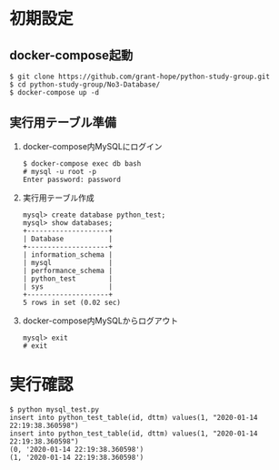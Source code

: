 # 初期設定
## docker-compose起動
```
$ git clone https://github.com/grant-hope/python-study-group.git
$ cd python-study-group/No3-Database/
$ docker-compose up -d
```

## 実行用テーブル準備
1. docker-compose内MySQLにログイン
    ```
    $ docker-compose exec db bash
    # mysql -u root -p
    Enter password: password
    ```
1. 実行用テーブル作成
    ```
    mysql> create database python_test;
    mysql> show databases;
    +--------------------+
    | Database           |
    +--------------------+
    | information_schema |
    | mysql              |
    | performance_schema |
    | python_test        |
    | sys                |
    +--------------------+
    5 rows in set (0.02 sec)
    ```
1. docker-compose内MySQLからログアウト
    ```
    mysql> exit
    # exit
    ```

# 実行確認
```
$ python mysql_test.py
insert into python_test_table(id, dttm) values(1, "2020-01-14 22:19:38.360598")
insert into python_test_table(id, dttm) values(1, "2020-01-14 22:19:38.360598")
(0, '2020-01-14 22:19:38.360598')
(1, '2020-01-14 22:19:38.360598')
```
